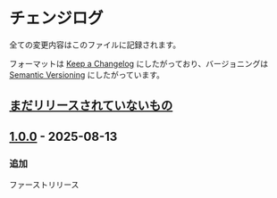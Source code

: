 # チェンジログ

全ての変更内容はこのファイルに記録されます。

フォーマットは [Keep a Changelog](https://keepachangelog.com/en/1.1.0/) にしたがっており、バージョニングは [Semantic Versioning](https://semver.org/spec/v2.0.0.html) にしたがっています。

## [まだリリースされていないもの]

## [1.0.0] - 2025-08-13

### 追加

ファーストリリース

[まだリリースされていないもの]: https://github.com/izzet-mtg/random-commander-jp/compare/v1.0.0...HEAD
[1.0.0]: https://github.com/izzet-mtg/random-commander-jp/releases/tag/v1.0.0
